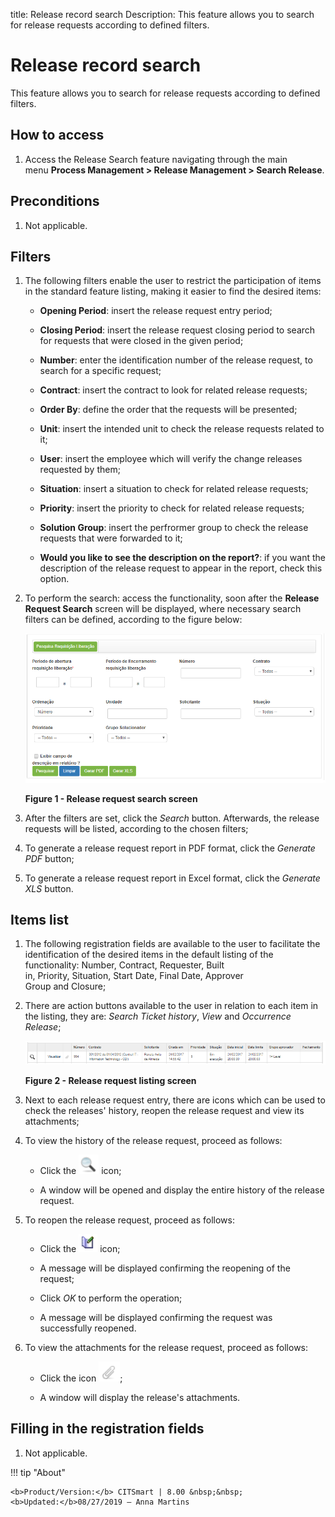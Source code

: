 title: Release record search
Description: This feature allows you to search for release requests according to defined filters.

# Release record search

This feature allows you to search for release requests according to defined
filters.

How to access
-------------

1.  Access the Release Search feature navigating through the main
    menu **Process Management > Release Management > Search Release**.

Preconditions
-------------

1.  Not applicable.

Filters
-------

1.  The following filters enable the user to restrict the participation of items
    in the standard feature listing, making it easier to find the desired items:

    - **Opening Period**: insert the release request entry period;

    - **Closing Period**: insert the release request closing period to search for requests that were closed in the given period;

    - **Number**: enter the identification number of the release request, to
    search for a specific request;

    - **Contract**: insert the contract to look for related release requests;

    - **Order By**: define the order that the requests will be presented;

    - **Unit**: insert the intended unit to check the release requests related to it;

    - **User**: insert the employee which will verify the change releases requested by them;

    - **Situation**: insert a situation to check for related release requests;

    - **Priority**: insert the priority to check for related release requests;

    - **Solution Group**: insert the perfrormer group to check the release
    requests that were forwarded to it;

    - **Would you like to see the description on the report?**: if you want the description of the release request to appear in 
    the report, check this option.

2.  To perform the search: access the functionality, soon after the **Release
    Request Search** screen will be displayed, where necessary search filters
    can be defined, according to the figure below:

    ![figure](images/log-1.png)
   
    **Figure 1 - Release request search screen**

3.  After the filters are set, click the *Search* button. Afterwards, the
    release requests will be listed, according to the chosen filters;

4.  To generate a release request report in PDF format, click the *Generate
    PDF* button;

5.  To generate a release request report in Excel format, click the *Generate
    XLS* button.

Items list
----------

1.  The following registration fields are available to the user to facilitate
    the identification of the desired items in the default listing of the
    functionality: Number, Contract, Requester, Built
    in, Priority, Situation, Start Date, Final
    Date, Approver Group and Closure;

2.  There are action buttons available to the user in relation to each item in
    the listing, they are: *Search Ticket history*, *View* and *Occurrence
    Release*;

    ![figure](images/log-2.png)
   
    **Figure 2 - Release request listing screen**

3.  Next to each release request entry, there are icons which can be used to
    check the releases' history, reopen the release request and view its
    attachments;

4.  To view the history of the release request, proceed as follows:

    -   Click the ![figure](images/log-3.png) icon;

    -   A window will be opened and display the entire history of the release
        request.

5.  To reopen the release request, proceed as follows:

    -   Click the ![figure](images/log-4.png) icon;

    -   A message will be displayed confirming the reopening of the request;

    -   Click *OK* to perform the operation;

    -   A message will be displayed confirming the request was successfully
        reopened.

6.  To view the attachments for the release request, proceed as follows:

    -   Click the icon ![figure](images/log-5.png);

    -   A window will display the release's attachments.

Filling in the registration fields
----------------------------------

1.  Not applicable.


!!! tip "About"

    <b>Product/Version:</b> CITSmart | 8.00 &nbsp;&nbsp;
    <b>Updated:</b>08/27/2019 – Anna Martins

